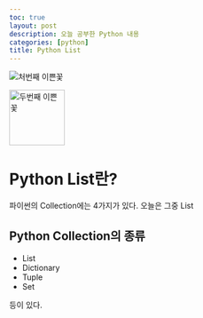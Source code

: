 ```yaml
---
toc: true
layout: post
description: 오늘 공부한 Python 내용
categories: [python]
title: Python List
---
```



![](MyBlog/images/flower.png "처번째 이쁜꽃")


<img src="MyBlog/images/flower.png" alt="두번째 이쁜꽃" width="100px">


# Python List란?

파이썬의 Collection에는 4가지가 있다. 오늘은 그중 List

## Python Collection의 종류

* List
* Dictionary
* Tuple
* Set 

등이 있다.




